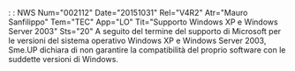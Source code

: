  :  : NWS Num="002112" Date="20151031" Rel="V4R2" Atr="Mauro Sanfilippo" Tem="TEC" App="LO" Tit="Supporto Windows XP e Windows Server 2003" Sts="20"
A seguito del termine del supporto di Microsoft per le versioni del sistema operativo Windows XP e
Windows Server 2003, Sme.UP dichiara di non garantire la compatibilità del proprio software con le
suddette versioni di Windows.
